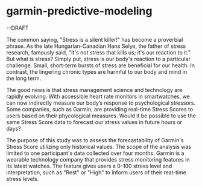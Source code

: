 # garmin-predictive-modeling

--DRAFT

The common saying, "Stress is a silent killer!" has become a proverbial phrase. As the late Hungarian-Canadian Hans Selye, the father of stress research, famously said, "It's not stress that kills us; it's our reaction to it." But what is stress? Simply put, stress is our body's reaction to a particular challenge. Small, short-term bursts of stress are beneficial for our health. In contrast, the lingering chronic types are harmful to our body and mind in the long term.

The good news is that stress management science and technology are rapidly evolving. With accessible heart rate monitors in smartwatches, we can now indirectly measure our body’s response to psychological stressors. Some companies, such as Garmin, are providing real-time Stress Scores to users based on their phycological measures. Would it be possible to use the same Stress Score data to forecast our stress values in future hours or days?

The purpose of this study was to assess the forecastability of Garmin's Stress Score utilizing only historical values. The scope of the analysis was limited to one participant's data collected over four months. Garmin is a wearable technology company that provides stress monitoring features in its latest watches. The feature gives users a 0-100 stress level and interpretation, such as "Rest" or "High" to inform users of their real-time stress levels. 
